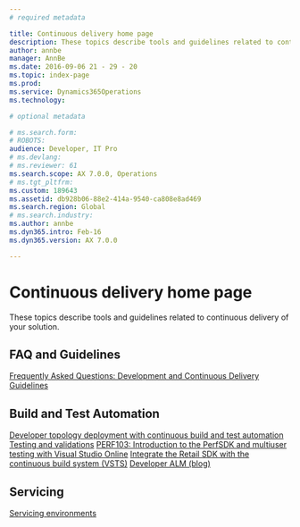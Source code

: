 ```yaml
---
# required metadata

title: Continuous delivery home page
description: These topics describe tools and guidelines related to continuous delivery of your solution.
author: annbe
manager: AnnBe
ms.date: 2016-09-06 21 - 29 - 20
ms.topic: index-page
ms.prod: 
ms.service: Dynamics365Operations
ms.technology: 

# optional metadata

# ms.search.form: 
# ROBOTS: 
audience: Developer, IT Pro
# ms.devlang: 
# ms.reviewer: 61
ms.search.scope: AX 7.0.0, Operations
# ms.tgt_pltfrm: 
ms.custom: 189643
ms.assetid: db928b06-88e2-414a-9540-ca808e8ad469
ms.search.region: Global
# ms.search.industry: 
ms.author: annbe
ms.dyn365.intro: Feb-16
ms.dyn365.version: AX 7.0.0

---
```


# Continuous delivery home page

These topics describe tools and guidelines related to continuous delivery of your solution.

FAQ and Guidelines
------------------

[Frequently Asked Questions: Development and Continuous Delivery Guidelines](continuous-delivery-faq.md)

## Build and Test Automation
[Developer topology deployment with continuous build and test automation](continuous-build-test-automation.md) [Testing and validations](testing-validation.md) [PERF103: Introduction to the PerfSDK and multiuser testing with Visual Studio Online](perfsdk-tutorial.md) [Integrate the Retail SDK with the continuous build system (VSTS)](integrate-retail-sdk-continuous-build.md) [Developer ALM (blog)](https://blogs.msdn.microsoft.com/axdevalm/)

## Servicing
[Servicing environments](developer-landing-page.md#servicing-environments)

